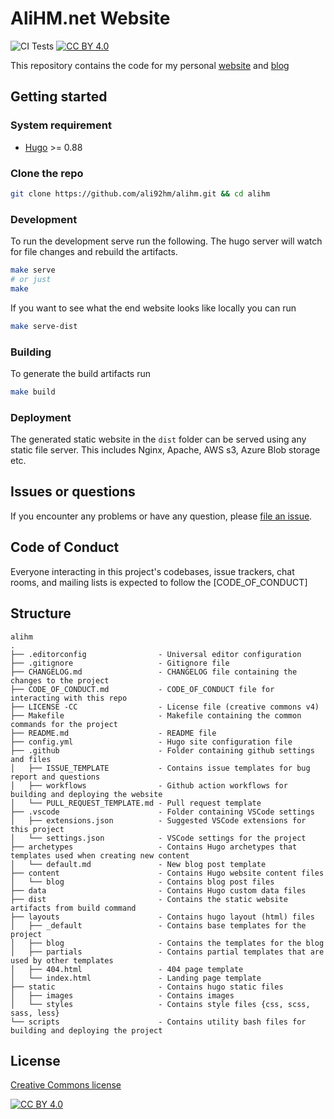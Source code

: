 # AliHM.net Website

![CI Tests] [![CC BY 4.0][cc-by-shield]][cc-by]

This repository contains the code for my personal [website] and [blog]

## Getting started

### System requirement

- [Hugo] >= 0.88

### Clone the repo

```bash
git clone https://github.com/ali92hm/alihm.git && cd alihm
```

### Development

To run the development serve run the following. The hugo server will watch for file changes
and rebuild the artifacts.

```bash
make serve
# or just
make
```

If you want to see what the end website looks like locally you can run

```bash
make serve-dist
```

### Building

To generate the build artifacts run

```bash
make build
```

### Deployment

The generated static website in the `dist` folder can be served using any static file server. This includes Nginx, Apache, AWS s3, Azure Blob storage etc.


## Issues or questions

If you encounter any problems or have any question, please [file an issue].

## Code of Conduct

Everyone interacting in this project's codebases, issue trackers,
chat rooms, and mailing lists is expected to follow the [CODE_OF_CONDUCT]

## Structure

    alihm
    .
    ├── .editorconfig                - Universal editor configuration
    ├── .gitignore                   - Gitignore file
    ├── CHANGELOG.md                 - CHANGELOG file containing the changes to the project
    ├── CODE_OF_CONDUCT.md           - CODE_OF_CONDUCT file for interacting with this repo
    ├── LICENSE -CC                  - License file (creative commons v4)
    ├── Makefile                     - Makefile containing the common commands for the project
    ├── README.md                    - README file
    ├── config.yml                   - Hugo site configuration file
    ├── .github                      - Folder containing github settings and files
    │   ├── ISSUE_TEMPLATE           - Contains issue templates for bug report and questions
    │   ├── workflows                - Github action workflows for building and deploying the website
    │   └── PULL_REQUEST_TEMPLATE.md - Pull request template
    ├── .vscode                      - Folder containing VSCode settings
    │   ├── extensions.json          - Suggested VSCode extensions for this project
    │   └── settings.json            - VSCode settings for the project
    ├── archetypes                   - Contains Hugo archetypes that templates used when creating new content
    │   └── default.md               - New blog post template
    ├── content                      - Contains Hugo website content files
    │   └── blog                     - Contains blog post files
    ├── data                         - Contains Hugo custom data files
    ├── dist                         - Contains the static website artifacts from build command
    ├── layouts                      - Contains hugo layout (html) files
    │   ├── _default                 - Contains base templates for the project
    │   ├── blog                     - Contains the templates for the blog
    │   ├── partials                 - Contains partial templates that are used by other templates
    │   ├── 404.html                 - 404 page template
    │   └── index.html               - Landing page template
    ├── static                       - Contains hugo static files
    │   ├── images                   - Contains images
    │   └── styles                   - Contains style files {css, scss, sass, less}
    └── scripts                      - Contains utility bash files for building and deploying the project

## License

[Creative Commons license]

[![CC BY 4.0][cc-by-image]][cc-by]

[website]: https://alihm.net
[blog]: https://alihm.net/blog
[Hugo]: https://gohugo.io/getting-started/installing/
[ci tests]: https://github.com/ali92hm/alihm/actions/workflows/build.yml/badge.svg
[file an issue]: https://github.com/ali92hm/alihm/issues
[creative commons license]: http://creativecommons.org/licenses/by/4.0/
[cc-by]: http://creativecommons.org/licenses/by/4.0/
[cc-by-image]: https://i.creativecommons.org/l/by/4.0/88x31.png
[cc-by-shield]: https://img.shields.io/badge/License-CC%20BY%204.0-lightgrey.svg
